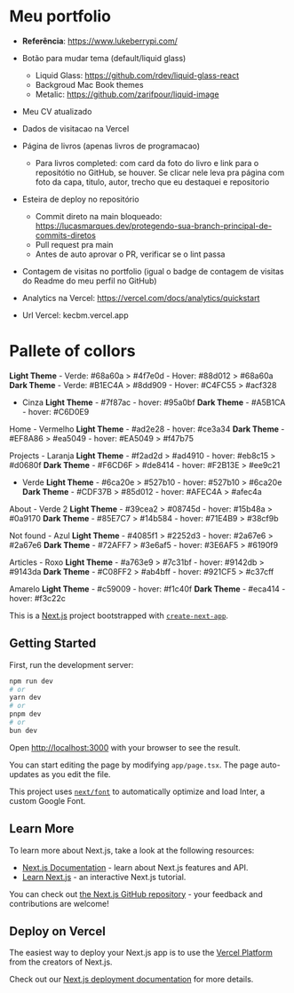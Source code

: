 # Meu portfolio

- **Referência**: https://www.lukeberrypi.com/
- Botão para mudar tema (default/liquid glass)
    - Liquid Glass: https://github.com/rdev/liquid-glass-react
    - Backgroud Mac Book themes
    - Metalic: https://github.com/zarifpour/liquid-image
- Meu CV atualizado
- Dados de visitacao na Vercel
- Página de livros (apenas livros de programacao)
   - Para livros completed: com card da foto do livro e link para o repositótio no GitHub, se houver. Se clicar nele leva pra página com foto da capa, titulo, autor, trecho que eu destaquei e repositorio
- Esteira de deploy no repositório
    - Commit direto na main bloqueado: https://lucasmarques.dev/protegendo-sua-branch-principal-de-commits-diretos
    - Pull request pra main
    - Antes de auto aprovar o PR, verificar se o lint passa
- Contagem de visitas no portfolio (igual o badge de contagem de visitas do Readme do meu perfil no GitHub)

- Analytics na Vercel: https://vercel.com/docs/analytics/quickstart

- Url Vercel: kecbm.vercel.app

# Pallete of collors

**Light Theme**
    - Verde: #68a60a > #4f7e0d
    - Hover: #88d012 > #68a60a
**Dark Theme**
    - Verde: #B1EC4A > #8dd909
    - Hover: #C4FC55 > #acf328

- Cinza
    **Light Theme**
        - #7f87ac
        - hover: #95a0bf
    **Dark Theme**
        - #A5B1CA
        - hover: #C6D0E9

Home
    - Vermelho
        **Light Theme**
            - #ad2e28
            - hover: #ce3a34
        **Dark Theme**
            - #EF8A86 > #ea5049
            - hover: #EA5049 > #f47b75

Projects
    - Laranja
        **Light Theme**
            - #f2ad2d > #ad4910
            - hover: #eb8c15 > #d0680f
        **Dark Theme**
            - #F6CD6F > #de8414
            - hover: #F2B13E > #ee9c21

- Verde
    **Light Theme**
        - #6ca20e > #527b10
        - hover: #527b10 > #6ca20e
    **Dark Theme**
        - #CDF37B > #85d012
        - hover: #AFEC4A > #afec4a

About
    - Verde 2
        **Light Theme**
            - #39cea2 > #08745d
            - hover: #15b48a > #0a9170
        **Dark Theme**
            - #85E7C7 > #14b584
            - hover: #71E4B9 > #38cf9b

Not found
    - Azul
        **Light Theme**
        - #4085f1 > #2252d3
        - hover: #2a67e6 > #2a67e6
        **Dark Theme**
        - #72AFF7 > #3e6af5
        - hover: #3E6AF5 > #6190f9

Articles
    - Roxo
        **Light Theme**
        - #a763e9 > #7c31bf
        - hover: #9142db > #9143da
        **Dark Theme**
        - #C08FF2 > #ab4bff
        - hover: #921CF5 > #c37cff


Amarelo
    **Light Theme**
    - #c59009
    - hover: #f1c40f
    **Dark Theme**
    - #eca414
    - hover: #f3c22c

This is a [Next.js](https://nextjs.org/) project bootstrapped with [`create-next-app`](https://github.com/vercel/next.js/tree/canary/packages/create-next-app).

## Getting Started

First, run the development server:

```bash
npm run dev
# or
yarn dev
# or
pnpm dev
# or
bun dev
```

Open [http://localhost:3000](http://localhost:3000) with your browser to see the result.

You can start editing the page by modifying `app/page.tsx`. The page auto-updates as you edit the file.

This project uses [`next/font`](https://nextjs.org/docs/basic-features/font-optimization) to automatically optimize and load Inter, a custom Google Font.

## Learn More

To learn more about Next.js, take a look at the following resources:

- [Next.js Documentation](https://nextjs.org/docs) - learn about Next.js features and API.
- [Learn Next.js](https://nextjs.org/learn) - an interactive Next.js tutorial.

You can check out [the Next.js GitHub repository](https://github.com/vercel/next.js/) - your feedback and contributions are welcome!

## Deploy on Vercel

The easiest way to deploy your Next.js app is to use the [Vercel Platform](https://vercel.com/new?utm_medium=default-template&filter=next.js&utm_source=create-next-app&utm_campaign=create-next-app-readme) from the creators of Next.js.

Check out our [Next.js deployment documentation](https://nextjs.org/docs/deployment) for more details.
